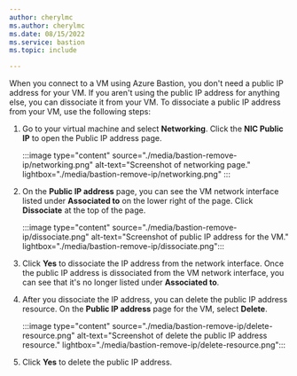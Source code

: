 ```yaml
---
author: cherylmc
ms.author: cherylmc
ms.date: 08/15/2022
ms.service: bastion
ms.topic: include

---
```


When you connect to a VM using Azure Bastion, you don't need a public IP address for your VM. If you aren't using the public IP address for anything else, you can dissociate it from your VM. To dissociate a public IP address from your VM, use the following steps:

1. Go to your virtual machine and select **Networking**. Click the **NIC Public IP** to open the Public IP address page.

   :::image type="content" source="./media/bastion-remove-ip/networking.png" alt-text="Screenshot of networking page." lightbox="./media/bastion-remove-ip/networking.png" :::

1. On the **Public IP address** page, you can see the VM network interface listed under **Associated to** on the lower right of the page.  Click **Dissociate** at the top of the page.

   :::image type="content" source="./media/bastion-remove-ip/dissociate.png" alt-text="Screenshot of public IP address for the VM." lightbox="./media/bastion-remove-ip/dissociate.png":::

1. Click **Yes** to dissociate the IP address from the network interface. Once the public IP address is dissociated from the VM network interface, you can see that it's no longer listed under **Associated to**.

1. After you dissociate the IP address, you can delete the public IP address resource. On the **Public IP address** page for the VM, select **Delete**.

   :::image type="content" source="./media/bastion-remove-ip/delete-resource.png" alt-text="Screenshot of delete the public IP address resource." lightbox="./media/bastion-remove-ip/delete-resource.png":::

1. Click **Yes** to delete the public IP address.